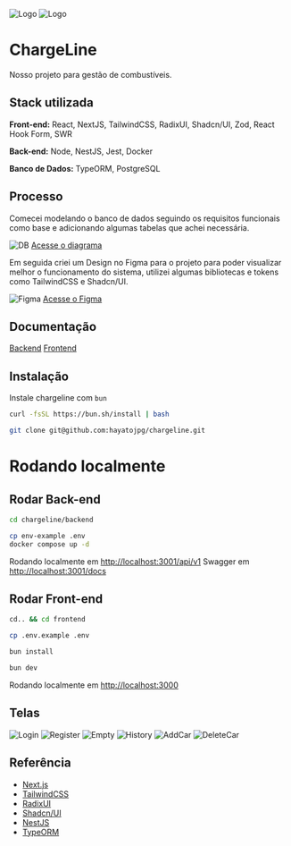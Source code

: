 ![Logo](./.github/assets/logo_dark.svg#gh-dark-mode-only)
![Logo](./.github/assets/logo_light.svg#gh-light-mode-only)

# ChargeLine

Nosso projeto para gestão de combustíveis.

## Stack utilizada

**Front-end:** React, NextJS, TailwindCSS, RadixUI, Shadcn/UI, Zod, React Hook Form, SWR

**Back-end:** Node, NestJS, Jest, Docker

**Banco de Dados:** TypeORM, PostgreSQL

## Processo

Comecei modelando o banco de dados seguindo os requisitos funcionais como base e adicionando algumas tabelas que achei necessária.

![DB](./docs/db.png)
[Acesse o diagrama](./docs/db.dmbl)

Em seguida criei um Design no Figma para o projeto para poder visualizar melhor o funcionamento do sistema, utilizei algumas bibliotecas e tokens como TailwindCSS e Shadcn/UI.

![Figma](./docs/screenshots/figma.png)
[Acesse o Figma](https://www.figma.com/file/aRxRfK4EWf6muUNq5Vu60c/%F0%9F%96%A5%EF%B8%8F-App-%E2%80%A2-Fluxstation?type=design&node-id=505%3A9368&mode=design&t=enqLdTvo1YpKXlKl-1)

## Documentação

[Backend](./backend/README.md)
[Frontend](./frontend/README.md)

## Instalação

Instale chargeline com `bun`

```bash
curl -fsSL https://bun.sh/install | bash

git clone git@github.com:hayatojpg/chargeline.git
```

# Rodando localmente

## Rodar Back-end

```bash
cd chargeline/backend

cp env-example .env
docker compose up -d
```

Rodando localmente em [http://localhost:3001/api/v1](http://localhost:3001/api/v1)
Swagger em [http://localhost:3001/docs](http://localhost:3001/docs)

## Rodar Front-end

```bash
cd.. && cd frontend

cp .env.example .env

bun install

bun dev
```

Rodando localmente em [http://localhost:3000](http://localhost:3000)

## Telas

![Login](./docs/screenshots/login.png)
![Register](./docs/screenshots/register.png)
![Empty](./docs/screenshots/empty.png)
![History](./docs/screenshots/history.png)
![AddCar](./docs/screenshots/add-car.png)
![DeleteCar](./docs/screenshots/delete-car.png)

## Referência

- [Next.js](https://nextjs.org/docs)
- [TailwindCSS](https://tailwindcss.com/)
- [RadixUI](https://www.radix-ui.com/)
- [Shadcn/UI](https://ui.shadcn.com/)
- [NestJS](https://nestjs.com/)
- [TypeORM](https://www.npmjs.com/package/typeorm)
